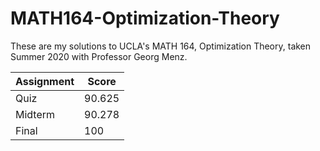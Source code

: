 # MATH164-Optimization-Theory 

These are my solutions to UCLA's MATH 164, Optimization Theory, taken Summer 2020 with Professor Georg Menz.

Assignment | Score 
----       | ---- 
Quiz | 90.625 
Midterm | 90.278 
Final | 100

